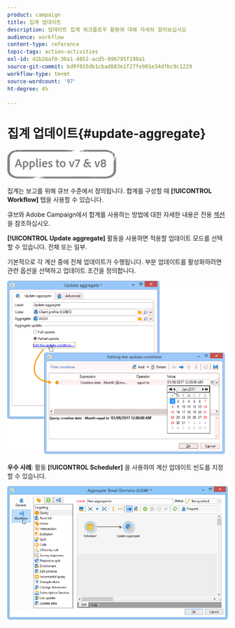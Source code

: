 ```yaml
---
product: campaign
title: 집계 업데이트
description: 업데이트 집계 워크플로우 활동에 대해 자세히 알아보십시오
audience: workflow
content-type: reference
topic-tags: action-activities
exl-id: d2b26af0-30a1-4852-acd5-996795f198a1
source-git-commit: bd9f035db1cbad883e1f27fe901e34dfbc9c1229
workflow-type: tm+mt
source-wordcount: '97'
ht-degree: 4%

---
```


# 집계 업데이트{#update-aggregate}

![](../../assets/common.svg)

집계는 보고를 위해 큐브 수준에서 정의됩니다. 합계를 구성할 때 **[!UICONTROL Workflow]** 탭을 사용할 수 있습니다.

큐브와 Adobe Campaign에서 합계를 사용하는 방법에 대한 자세한 내용은 전용 [섹션](../../reporting/using/concepts-and-methodology.md#calculating-and-using-aggregates)을 참조하십시오.

**[!UICONTROL Update aggregate]** 활동을 사용하면 적용할 업데이트 모드를 선택할 수 있습니다. 전체 또는 일부.

기본적으로 각 계산 중에 전체 업데이트가 수행됩니다. 부분 업데이트를 활성화하려면 관련 옵션을 선택하고 업데이트 조건을 정의합니다.

![](assets/s_advuser_cube_agregate_05.png)

**우수 사례**: 활동 **[!UICONTROL Scheduler]** 을 사용하여 계산 업데이트 빈도를 지정할 수 있습니다.

![](assets/s_advuser_cube_agregate_04.png)
